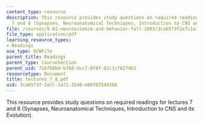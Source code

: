 ```yaml
---
content_type: resource
description: This resource provides study questions on required readings for lectures
  7 and 8 (Synapses, Neuroanatomical Techniques, Introduction to CNS and its Evolution).
file: /courses/9-01-neuroscience-and-behavior-fall-2003/3cab5f3f2e7c1a7135a0e86f07549368_lectures_7_8.pdf
file_type: application/pdf
learning_resource_types:
- Readings
ocw_type: OCWFile
parent_title: Readings
parent_type: CourseSection
parent_uid: 726f60b9-b7b8-dcc7-8f0f-61c1cf627d63
resourcetype: Document
title: lectures_7_8.pdf
uid: 3cab5f3f-2e7c-1a71-35a0-e86f07549368
---
```

This resource provides study questions on required readings for lectures 7 and 8 (Synapses, Neuroanatomical Techniques, Introduction to CNS and its Evolution).

